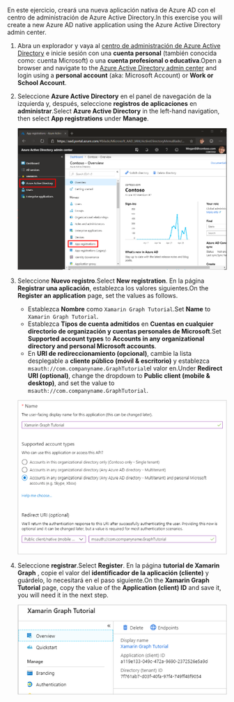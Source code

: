 <!-- markdownlint-disable MD002 MD041 -->

<span data-ttu-id="4e579-101">En este ejercicio, creará una nueva aplicación nativa de Azure AD con el centro de administración de Azure Active Directory.</span><span class="sxs-lookup"><span data-stu-id="4e579-101">In this exercise you will create a new Azure AD native application using the Azure Active Directory admin center.</span></span>

1. <span data-ttu-id="4e579-102">Abra un explorador y vaya al [centro de administración de Azure Active Directory](https://aad.portal.azure.com) e inicie sesión con una **cuenta personal** (también conocida como: cuenta Microsoft) o una **cuenta profesional o educativa**.</span><span class="sxs-lookup"><span data-stu-id="4e579-102">Open a browser and navigate to the [Azure Active Directory admin center](https://aad.portal.azure.com) and login using a **personal account** (aka: Microsoft Account) or **Work or School Account**.</span></span>

1. <span data-ttu-id="4e579-103">Seleccione **Azure Active Directory** en el panel de navegación de la izquierda y, después, seleccione **registros de aplicaciones** en **administrar**.</span><span class="sxs-lookup"><span data-stu-id="4e579-103">Select **Azure Active Directory** in the left-hand navigation, then select **App registrations** under **Manage**.</span></span>

    ![<span data-ttu-id="4e579-104">Una captura de pantalla de los registros de la aplicación</span><span class="sxs-lookup"><span data-stu-id="4e579-104">A screenshot of the App registrations</span></span> ](./images/aad-portal-app-registrations.png)

1. <span data-ttu-id="4e579-105">Seleccione **Nuevo registro**.</span><span class="sxs-lookup"><span data-stu-id="4e579-105">Select **New registration**.</span></span> <span data-ttu-id="4e579-106">En la página **Registrar una aplicación**, establezca los valores siguientes.</span><span class="sxs-lookup"><span data-stu-id="4e579-106">On the **Register an application** page, set the values as follows.</span></span>

    - <span data-ttu-id="4e579-107">Establezca **Nombre** como `Xamarin Graph Tutorial`.</span><span class="sxs-lookup"><span data-stu-id="4e579-107">Set **Name** to `Xamarin Graph Tutorial`.</span></span>
    - <span data-ttu-id="4e579-108">Establezca **Tipos de cuenta admitidos** en **Cuentas en cualquier directorio de organización y cuentas personales de Microsoft**.</span><span class="sxs-lookup"><span data-stu-id="4e579-108">Set **Supported account types** to **Accounts in any organizational directory and personal Microsoft accounts**.</span></span>
    - <span data-ttu-id="4e579-109">En **URI de redireccionamiento (opcional)**, cambie la lista desplegable a **cliente público (móvil & escritorio)** y establezca `msauth://com.companyname.GraphTutorial`el valor en.</span><span class="sxs-lookup"><span data-stu-id="4e579-109">Under **Redirect URI (optional)**, change the dropdown to **Public client (mobile & desktop)**, and set the value to `msauth://com.companyname.GraphTutorial`.</span></span>

    ![Captura de pantalla de la página registrar una aplicación](./images/aad-register-an-app.png)

1. <span data-ttu-id="4e579-111">Seleccione **registrar**.</span><span class="sxs-lookup"><span data-stu-id="4e579-111">Select **Register**.</span></span> <span data-ttu-id="4e579-112">En la página **tutorial de Xamarin Graph** , copie el valor del **identificador de la aplicación (cliente)** y guárdelo, lo necesitará en el paso siguiente.</span><span class="sxs-lookup"><span data-stu-id="4e579-112">On the **Xamarin Graph Tutorial** page, copy the value of the **Application (client) ID** and save it, you will need it in the next step.</span></span>

    ![Captura de pantalla del identificador de la aplicación del nuevo registro de la aplicación](./images/aad-application-id.png)
